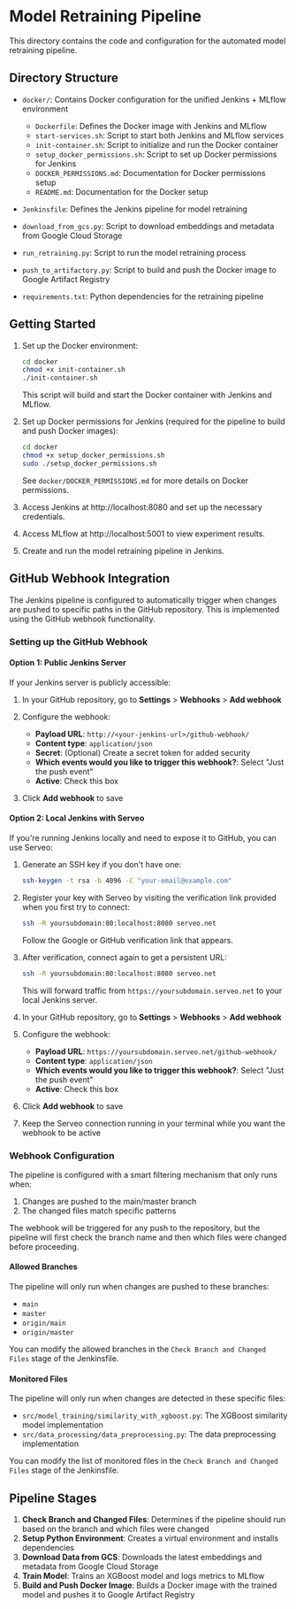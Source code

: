 # Model Retraining Pipeline

This directory contains the code and configuration for the automated model retraining pipeline.

## Directory Structure

- `docker/`: Contains Docker configuration for the unified Jenkins + MLflow environment
  - `Dockerfile`: Defines the Docker image with Jenkins and MLflow
  - `start-services.sh`: Script to start both Jenkins and MLflow services
  - `init-container.sh`: Script to initialize and run the Docker container
  - `setup_docker_permissions.sh`: Script to set up Docker permissions for Jenkins
  - `DOCKER_PERMISSIONS.md`: Documentation for Docker permissions setup
  - `README.md`: Documentation for the Docker setup

- `Jenkinsfile`: Defines the Jenkins pipeline for model retraining
- `download_from_gcs.py`: Script to download embeddings and metadata from Google Cloud Storage
- `run_retraining.py`: Script to run the model retraining process
- `push_to_artifactory.py`: Script to build and push the Docker image to Google Artifact Registry
- `requirements.txt`: Python dependencies for the retraining pipeline

## Getting Started

1. Set up the Docker environment:
   ```bash
   cd docker
   chmod +x init-container.sh
   ./init-container.sh
   ```
   This script will build and start the Docker container with Jenkins and MLflow.

2. Set up Docker permissions for Jenkins (required for the pipeline to build and push Docker images):
   ```bash
   cd docker
   chmod +x setup_docker_permissions.sh
   sudo ./setup_docker_permissions.sh
   ```
   See `docker/DOCKER_PERMISSIONS.md` for more details on Docker permissions.

3. Access Jenkins at http://localhost:8080 and set up the necessary credentials.

4. Access MLflow at http://localhost:5001 to view experiment results.

5. Create and run the model retraining pipeline in Jenkins.

## GitHub Webhook Integration

The Jenkins pipeline is configured to automatically trigger when changes are pushed to specific paths in the GitHub repository. This is implemented using the GitHub webhook functionality.

### Setting up the GitHub Webhook

#### Option 1: Public Jenkins Server

If your Jenkins server is publicly accessible:

1. In your GitHub repository, go to **Settings** > **Webhooks** > **Add webhook**

2. Configure the webhook:
   - **Payload URL**: `http://<your-jenkins-url>/github-webhook/`
   - **Content type**: `application/json`
   - **Secret**: (Optional) Create a secret token for added security
   - **Which events would you like to trigger this webhook?**: Select "Just the push event"
   - **Active**: Check this box

3. Click **Add webhook** to save

#### Option 2: Local Jenkins with Serveo

If you're running Jenkins locally and need to expose it to GitHub, you can use Serveo:

1. Generate an SSH key if you don't have one:
   ```bash
   ssh-keygen -t rsa -b 4096 -C "your-email@example.com"
   ```

2. Register your key with Serveo by visiting the verification link provided when you first try to connect:
   ```bash
   ssh -R yoursubdomain:80:localhost:8080 serveo.net
   ```
   Follow the Google or GitHub verification link that appears.

3. After verification, connect again to get a persistent URL:
   ```bash
   ssh -R yoursubdomain:80:localhost:8080 serveo.net
   ```
   This will forward traffic from `https://yoursubdomain.serveo.net` to your local Jenkins server.

4. In your GitHub repository, go to **Settings** > **Webhooks** > **Add webhook**

5. Configure the webhook:
   - **Payload URL**: `https://yoursubdomain.serveo.net/github-webhook/`
   - **Content type**: `application/json`
   - **Which events would you like to trigger this webhook?**: Select "Just the push event"
   - **Active**: Check this box

6. Click **Add webhook** to save

7. Keep the Serveo connection running in your terminal while you want the webhook to be active

### Webhook Configuration

The pipeline is configured with a smart filtering mechanism that only runs when:
1. Changes are pushed to the main/master branch
2. The changed files match specific patterns

The webhook will be triggered for any push to the repository, but the pipeline will first check the branch name and then which files were changed before proceeding.

#### Allowed Branches

The pipeline will only run when changes are pushed to these branches:
- `main`
- `master`
- `origin/main`
- `origin/master`

You can modify the allowed branches in the `Check Branch and Changed Files` stage of the Jenkinsfile.

#### Monitored Files

The pipeline will only run when changes are detected in these specific files:
- `src/model_training/similarity_with_xgboost.py`: The XGBoost similarity model implementation
- `src/data_processing/data_preprocessing.py`: The data preprocessing implementation

You can modify the list of monitored files in the `Check Branch and Changed Files` stage of the Jenkinsfile.

## Pipeline Stages

1. **Check Branch and Changed Files**: Determines if the pipeline should run based on the branch and which files were changed
2. **Setup Python Environment**: Creates a virtual environment and installs dependencies
3. **Download Data from GCS**: Downloads the latest embeddings and metadata from Google Cloud Storage
4. **Train Model**: Trains an XGBoost model and logs metrics to MLflow
5. **Build and Push Docker Image**: Builds a Docker image with the trained model and pushes it to Google Artifact Registry
